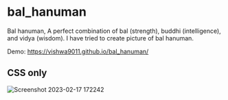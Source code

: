 # bal_hanuman
Bal hanuman, A perfect combination of bal (strength), buddhi (intelligence), and vidya (wisdom). I have tried to create picture of bal hanuman.

Demo: https://vishwa9011.github.io/bal_hanuman/

 ## CSS only 
 
![Screenshot 2023-02-17 172242](https://user-images.githubusercontent.com/112635764/219666660-19013cd1-88f1-47c8-acf4-529b02e4b5bc.png)
